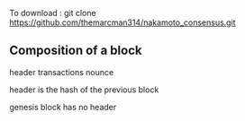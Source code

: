 To download :
git clone https://github.com/themarcman314/nakamoto_consensus.git


## Composition of a block
header
transactions
nounce

header is the hash of the previous block

genesis block has no header
